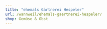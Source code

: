 ```yaml
---
title: "ehemals Gärtnerei Hespeler"
url: /wannweil/ehemals-gaertnerei-hespeler/
shop: Gemüse & Obst
---
```

